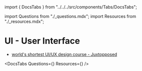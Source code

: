 import { DocsTabs } from "../../../src/components/Tabs/DocsTabs";

import Questions from "./\_questions.mdx";
import Resources from "./\_resources.mdx";

# UI - User Interface

- [world's shortest UI/UX design course - Juxtopposed](https://www.youtube.com/watch?v=wIuVvCuiJhU)

<DocsTabs Questions={<Questions />} Resources={<Resources />} />
